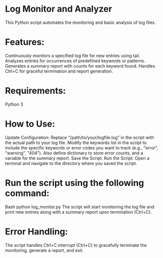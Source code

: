 
# Log Monitor and Analyzer
This Python script automates the monitoring and basic analysis of log files.

# Features:
Continuously monitors a specified log file for new entries using tail.
Analyzes entries for occurrences of predefined keywords or patterns.
Generates a summary report with counts for each keyword found.
Handles Ctrl+C for graceful termination and report generation.

# Requirements:
Python 3

# How to Use:
Update Configuration:
Replace "/path/to/your/logfile.log" in the script with the actual path to your log file.
Modify the keywords list in the script to include the specific keywords or error codes you want to track (e.g., "error", "warning", "404").
Also define dictionary to store error counts, and a variable for the summary report.
Save the Script.
Run the Script:
Open a terminal and navigate to the directory where you saved the script.

# Run the script using the following command:
Bash
python log_monitor.py
The script will start monitoring the log file and print new entries along with a summary report upon termination (Ctrl+C).

# Error Handling:
The script handles Ctrl+C interrupt (Ctrl+C) to gracefully terminate the monitoring, generate a report, and exit.
